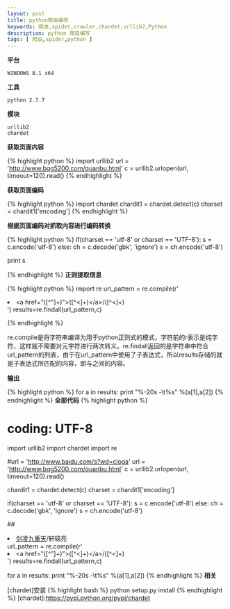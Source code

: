 ```yaml
---
layout: post
title: python爬虫编写
keywords: 爬虫,spider,crawler,chardet,urllib2,Python
description: python 爬虫编写
tags: [ 爬虫,spider,python ]
---
```

**平台**

    WINDOWS 8.1 x64

**工具**

    python 2.7.7

**模块**

    urllib2
    chardet

**获取页面内容**

{% highlight python  %}
import urllib2
url = 'http://www.bqg5200.com/quanbu.html'
c = urllib2.urlopen(url, timeout=120).read()
{% endhighlight %}

**获取页面编码**

{% highlight python  %}
import chardet
chardit1 = chardet.detect(c)
charset = chardit1['encoding']
{% endhighlight %}

**根据页面编码对抓取内容进行编码转换**

{% highlight python  %}
if(charset == 'utf-8' or charset == 'UTF-8'):
    s = c.encode('utf-8')
else:
    ch = c.decode('gbk', 'ignore')
    s = ch.encode('utf-8')

print s

{% endhighlight %}
**正则提取信息**
    
{% highlight python  %}
import re
url_pattern = re.compile(r'<li><a href="([^\"]+)">([^\<]+)<\/a>/([^\<]+)</li>')
results=re.findall(url_pattern,c)

{% endhighlight %}

re.compile是将字符串编译为用于python正则式的模式，字符前的r表示是纯字符，这样就不需要对元字符进行两次转义。re.findall返回的是字符串中符合url_pattern的列表，由于在url_pattern中使用了子表达式，所以results存储的就是子表达式所匹配的内容，即<span>与</span>之间的内容。

**输出**

{% highlight python  %}
for a in results:
    print "%-20s -\t%s" %(a[1],a[2])
{% endhighlight %}
**全部代码**
{% highlight python  %}
# coding: UTF-8
import urllib2
import chardet
import re

#url = 'http://www.baidu.com/s?wd=cloga'
url = 'http://www.bqg5200.com/quanbu.html'
c = urllib2.urlopen(url, timeout=120).read()

chardit1 = chardet.detect(c)
charset = chardit1['encoding']

if(charset == 'utf-8' or charset == 'UTF-8'):
    s = c.encode('utf-8')
else:
    ch = c.decode('gbk', 'ignore')
    s = ch.encode('utf-8')

##<li><a href="http://www.bqg5200.com/0_549/">剑凌九重天</a>/轩辕亮</li>
url_pattern = re.compile(r'<li><a href="([^\"]+)">([^\<]+)<\/a>/([^\<]+)</li>')
results=re.findall(url_pattern,c)

for a in results:
    print "%-20s -\t%s" %(a[1],a[2])
{% endhighlight %}
**相关**

[chardet]安装
{% highlight bash  %}
python setup.py install
{% endhighlight %}
[chardet]:https://pypi.python.org/pypi/chardet
